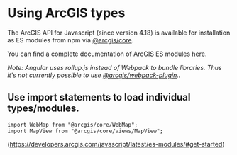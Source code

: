 # Using ArcGIS types

The ArcGIS API for Javascript (since version 4.18) is available for installation as ES modules from npm via [@arcgis/core](https://www.npmjs.com/package/@arcgis/core).

You can find a complete documentation of ArcGIS ES modules [here](https://developers.arcgis.com/javascript/latest/es-modules/).

_Note: Angular uses rollup.js instead of Webpack to bundle libraries. Thus it's not currently possible to use [@arcgis/webpack-plugin](https://www.npmjs.com/package/@arcgis/webpack-plugin).._

## Use import statements to load individual types/modules.

```
import WebMap from "@arcgis/core/WebMap";
import MapView from "@arcgis/core/views/MapView";
```

(https://developers.arcgis.com/javascript/latest/es-modules/#get-started)
